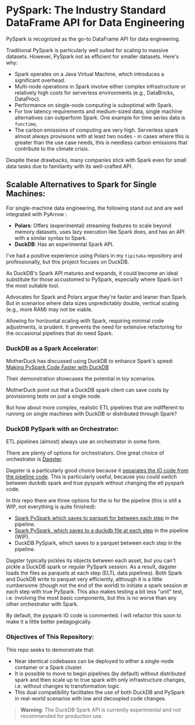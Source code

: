 # PySpark: The Industry Standard DataFrame API for Data Engineering

PySpark is recognized as the go-to DataFrame API for data engineering. 

Traditional PySpark is particularly well suited for scaling to massive datasets. However, PySpark not as efficient for smaller datasets. Here's why:

- Spark operates on a Java Virtual Machine, which introduces a significant overhead.
- Multi-node operations in Spark involve either complex infrastructure or relatively high costs for serverless environments (e.g., DataBricks, DataProc).
- Performance on single-node computing is suboptimal with Spark.
- For low latency requirements and medium-sized data, single machine alternatives can outperform Spark. One example for time series data is `functime`,
- The carbon emissions of computing are very high. Serverless spark almost always provisions with at least two nodes - in cases where this is greater than the use case needs, this is needless carbon emissions that contribute to the climate crisis.

Despite these drawbacks, many companies stick with Spark even for small data tasks due to familiarity with its well-crafted API.

## Scalable Alternatives to Spark for Single Machines:

For single-machine data engineering, the following stand out and are well integrated with PyArrow :
- **Polars**: Offers (experimental) streaming features to scale beyond memory datasets, uses lazy execution like Spark does, and has an API with a similar syntax to Spark.
- **DuckDB**: Has an experimental Spark API.

I've had a positive experience using Polars in my `tipitaka` repository and professionally, but this project focuses on DuckDB.

As DuckDB's Spark API matures and expands, it could become an ideal substitute for those accustomed to PySpark, especially where Spark isn't the most suitable tool.

Advocates for Spark and Polars argue they're faster and leaner than Spark. But in scenarios where data sizes unpredictably double, vertical scaling (e.g., more RAM) may not be viable.

Allowing for horizontal scaling with Spark, requiring minimal code adjustments, is prudent. It prevents the need for extensive refactoring for the occasional pipelines that do need Spark.

### DuckDB as a Spark Accelerator:

MotherDuck has discussed using DuckDB to enhance Spark's speed:
[Making PySpark Code Faster with DuckDB](https://motherduck.com/blog/making-pyspark-code-faster-with-duckdb/)

Their demonstration showcases the potential in toy scenarios. 

MotherDuck point out that a DuckDB spark client can save costs by provisioning tests on just a single node.

But how about more complex, realistic ETL pipelines that are indifferent to running on single machines with DuckDB or distributed through Spark?

### DuckDB PySpark with an Orchestrator:

ETL pipelines (almost) always use an orchestrator in some form.

There are plenty of options for orchestrators. One great choice of orchestrator is [Dagster](https://github.com/dagster-io/dagster). 

Dagster is a particularly good choice because it [separates the IO code from the pipeline code](https://docs.dagster.io/concepts/io-management/io-managers). This is particularly useful, because you could switch between duckdb spark and true pyspark without changing the etl pyspark code.

In this repo there are three options for the io for the pipeline (this is still a WIP, not everything is quite finished):
* [Spark PySpark which saves to parquet for between each step](https://docs.dagster.io/integrations/spark) in the pipeline.
* [Spark PySpark, which saves to a duckdb file at each step](https://dagster.io/integrations/dagster-duckdb-pyspark) in the pipeline (WIP).
* DuckDB PySpark, which saves to a parquet between each step in the pipeline. 

Dagster typically pickles its objects between each asset, but you can't pickle a DuckDB spark or regular PySpark session. As a result, dagster loads the files as parquets at each step (ELTL data pipelines). Both Spark and DuckDB write to parquet very efficiently, although it is a little cumbersome (though not the end of the world) to initiate a spark session at each step with true PySpark. This also makes testing a bit less "unit" test, i.e. involving the most basic components, but this is no worse than any other orchestrator with Spark.

By default, the pyspark IO code is commented. I will refactor this soon to make it a little better pedagogically.

### Objectives of This Repository:

This repo seeks to demonstrate that:
- Near identical codebases can be deployed to either a single-node container or a Spark cluster.
- It is possible to move to begin pipelines (by default) without distributed spark and then scale up to true spark with only infrastructure changes, i.e. without changes to transformation logic.
- This dual compatibility facilitates the use of both DuckDB and PySpark in real-world scenarios with low and decoupled code changes.

> **Warning**: The DuckDB Spark API is currently experimental and not recommended for production use.
